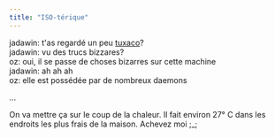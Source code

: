 ```yaml
---
title: "ISO-térique"
---
```


jadawin: t'as regardé un peu [tuxaco](http://tuxaco.ath.cx)?  
jadawin: vu des trucs bizzares?  
oz: oui, il se passe de choses bizarres sur cette machine  
jadawin: ah ah ah  
oz: elle est possédée par de nombreux daemons

...

On va mettre ça sur le coup de la chaleur. Il fait environ 27° C dans les
endroits les plus frais de la maison. Achevez moi ;_;

